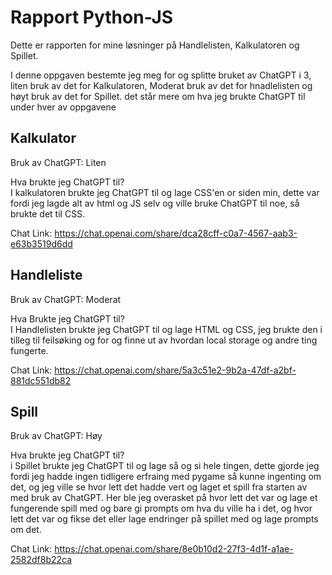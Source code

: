 # Rapport Python-JS 
Dette er rapporten for mine løsninger på Handlelisten, Kalkulatoren og Spillet.

I denne oppgaven bestemte jeg meg for og splitte bruket av ChatGPT i 3, liten bruk av det for Kalkulatoren, Moderat bruk av det for hnadlelisten og høyt bruk av det for Spillet. det står mere om hva jeg brukte ChatGPT til under hver av oppgavene

## Kalkulator
Bruk av ChatGPT: Liten

Hva brukte jeg ChatGPT til? <br>
I kalkulatoren brukte jeg ChatGPT til og lage CSS'en or siden min, dette var fordi jeg lagde alt av html og JS selv og ville bruke ChatGPT til noe, så brukte det til CSS.

Chat Link: https://chat.openai.com/share/dca28cff-c0a7-4567-aab3-e63b3519d6dd


## Handleliste
Bruk av ChatGPT: Moderat

Hva Brukte jeg ChatGPT til? <br>
I Handlelisten brukte jeg ChatGPT til og lage HTML og CSS, jeg brukte den i tilleg til feilsøking og for og finne ut av hvordan local storage og andre ting fungerte.

Chat Link: https://chat.openai.com/share/5a3c51e2-9b2a-47df-a2bf-881dc551db82


## Spill
Bruk av ChatGPT: Høy

Hva brukte jeg ChatGPT til? <br>
i Spillet brukte jeg ChatGPT til og lage så og si hele tingen, dette gjorde jeg fordi jeg hadde ingen tidligere erfraing med pygame så kunne ingenting om det, og jeg ville se hvor lett det hadde vert og laget et spill fra starten av med bruk av ChatGPT. Her ble jeg overasket på hvor lett det var og lage et fungerende spill med og bare gi prompts om hva du ville ha i det, og hvor lett det var og fikse det eller lage endringer på spillet med og lage prompts om det.

Chat Link: https://chat.openai.com/share/8e0b10d2-27f3-4d1f-a1ae-2582df8b22ca
